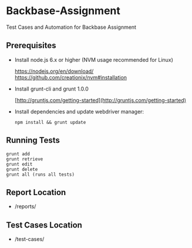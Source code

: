 # Backbase-Assignment
Test Cases and Automation for Backbase Assignment

## Prerequisites

- Install node.js 6.x or higher (NVM usage recommended for Linux)

    https://nodejs.org/en/download/
    https://github.com/creationix/nvm#installation

- Install grunt-cli and grunt 1.0.0

    [http://gruntjs.com/getting-started](http://gruntjs.com/getting-started)

- Install dependencies and update webdriver manager:
    ```
    npm install && grunt update
    ```
## Running Tests

    grunt add
    grunt retrieve
    grunt edit
    grunt delete
    grunt all (runs all tests)

## Report Location
 
 - /reports/

## Test Cases Location

 - /test-cases/